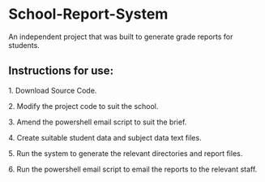 # School-Report-System
An independent project that was built to generate grade reports for students.
<h2>Instructions for use:</h2>
<p>1. Download Source Code.</p>
<p>2. Modify the project code to suit the school.</p>
<p>3. Amend the powershell email script to suit the brief.</p>
<p>4. Create suitable student data and subject data text files.</p>
<p>5. Run the system to generate the relevant directories and report files.</p>
<p>6. Run the powershell email script to email the reports to the relevant staff.</p>
